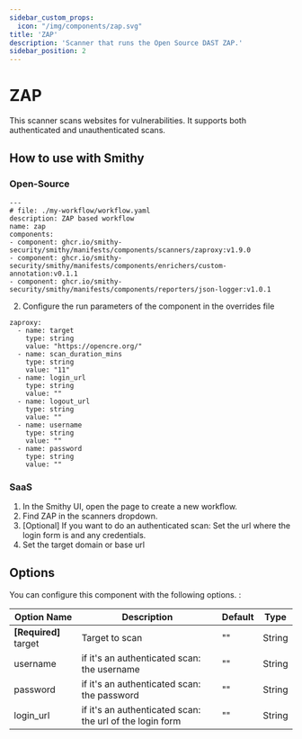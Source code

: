 ```yaml
---
sidebar_custom_props:
  icon: "/img/components/zap.svg"
title: 'ZAP'
description: 'Scanner that runs the Open Source DAST ZAP.'
sidebar_position: 2
---
```


# ZAP

This scanner scans websites for vulnerabilities.
It supports both authenticated and unauthenticated scans.

## How to use with Smithy

### Open-Source

```
---
# file: ./my-workflow/workflow.yaml
description: ZAP based workflow
name: zap
components:
- component: ghcr.io/smithy-security/smithy/manifests/components/scanners/zaproxy:v1.9.0
- component: ghcr.io/smithy-security/smithy/manifests/components/enrichers/custom-annotation:v0.1.1
- component: ghcr.io/smithy-security/smithy/manifests/components/reporters/json-logger:v1.0.1
```

2. Configure the run parameters of the component in the overrides file

```
zaproxy:
  - name: target
    type: string
    value: "https://opencre.org/"
  - name: scan_duration_mins
    type: string
    value: "11"
  - name: login_url
    type: string
    value: ""
  - name: logout_url
    type: string
    value: ""
  - name: username
    type: string
    value: ""
  - name: password
    type: string
    value: ""
```

### SaaS

1. In the Smithy UI, open the page to create a new workflow.
2. Find ZAP in the scanners dropdown.
3. \[Optional] If you want to do an authenticated scan: Set the url where the
   login form is and any credentials.
4. Set the target domain or base url

## Options

You can configure this component with the following options. :

| Option Name            | Description                                              | Default | Type   |
|------------------------|----------------------------------------------------------|---------|--------|
| **\[Required]** target | Target to scan                                           | ""      | String |
| username               | if it's an authenticated scan: the username              | ""      | String |
| password               | if it's an authenticated scan: the password              | ""      | String |
| login\_url             | if it's an authenticated scan: the url of the login form | ""      | String |
